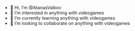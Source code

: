 - 👋 Hi, I’m @AtanasValkov
- 👀 I’m interested in anything with videogames
- 🌱 I’m currently learning anything with videogames
- 💞️ I’m looking to collaborate on anything with videogames

<!---
AtanasValkov/AtanasValkov is a ✨ special ✨ repository because its `README.md` (this file) appears on your GitHub profile.
You can click the Preview link to take a look at your changes.
--->
